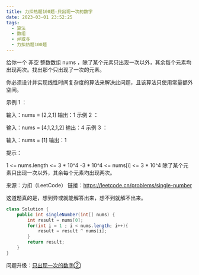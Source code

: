 ```yaml
---
title: 力扣热题100题-只出现一次的数字
date: 2023-03-01 23:52:25
tags:
  - 算法
  - 数组
  - 异或与
  - 力扣热题100题
---
```


给你一个 非空 整数数组 nums ，除了某个元素只出现一次以外，其余每个元素均出现两次。找出那个只出现了一次的元素。

你必须设计并实现线性时间复杂度的算法来解决此问题，且该算法只使用常量额外空间。 

示例 1 ：

输入：nums = [2,2,1]
输出：1
示例 2 ：

输入：nums = [4,1,2,1,2]
输出：4
示例 3 ：

输入：nums = [1]
输出：1


提示：

1 <= nums.length <= 3 * 10^4
-3 * 10^4 <= nums[i] <= 3 * 10^4
除了某个元素只出现一次以外，其余每个元素均出现两次。

来源：力扣（LeetCode）
链接：https://leetcode.cn/problems/single-number



这道题真的是，想到异或就能解答出来，想不到就解不出来。

```java
class Solution {
    public int singleNumber(int[] nums) {
        int result = nums[0];
        for(int i = 1 ; i < nums.length; i++){
            result = result ^ nums[i];
        }
        return result;
    }
}
```

问题升级：[只出现一次的数字②](https://fengtingxin.github.io/2023/03/02/%E5%8F%AA%E5%87%BA%E7%8E%B0%E4%B8%80%E6%AC%A1%E7%9A%84%E6%95%B0%E5%AD%972/)

